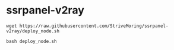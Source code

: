 # ssrpanel-v2ray
`wget https://raw.githubusercontent.com/StriveMoring/ssrpanel-v2ray/deploy_node.sh`

`bash deploy_node.sh`
